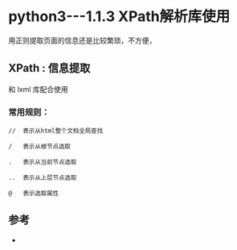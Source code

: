 # python3---1.1.3 XPath解析库使用

用正则提取页面的信息还是比较繁琐，不方便，




## XPath : 信息提取

和 lxml 库配合使用


### 常用规则：
```
//  表示从html整个文档全局查找

/   表示从根节点选取

.   表示从当前节点选取

..  表示从上层节点选取

@   表示选取属性
```


## 参考
- 
